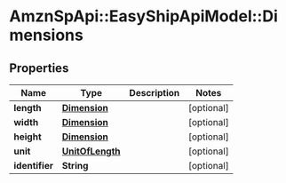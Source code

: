 # AmznSpApi::EasyShipApiModel::Dimensions

## Properties
Name | Type | Description | Notes
------------ | ------------- | ------------- | -------------
**length** | [**Dimension**](Dimension.md) |  | [optional] 
**width** | [**Dimension**](Dimension.md) |  | [optional] 
**height** | [**Dimension**](Dimension.md) |  | [optional] 
**unit** | [**UnitOfLength**](UnitOfLength.md) |  | [optional] 
**identifier** | **String** |  | [optional] 

